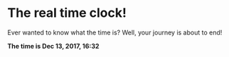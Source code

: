 # The real time clock!

Ever wanted to know what the time is? Well, your journey is about to end!

**The time is Dec 13, 2017, 16:32**
